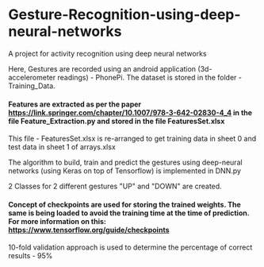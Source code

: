 # Gesture-Recognition-using-deep-neural-networks
A project for activity recognition using deep neural networks

Here, Gestures are recorded using an android application (3d-accelerometer readings) - PhonePi. The dataset is stored in the folder - Training_Data.

#### Features are extracted as per the paper https://link.springer.com/chapter/10.1007/978-3-642-02830-4_4 in the file Feature_Extraction.py and stored in the file FeaturesSet.xlsx

This file - FeaturesSet.xlsx is re-arranged to get training data in sheet 0 and test data in sheet 1 of arrays.xlsx

The algorithm to build, train and predict the gestures using deep-neural networks (using Keras on top of Tensorflow) is implemented in DNN.py

2 Classes for 2 different gestures "UP" and "DOWN" are created.

#### Concept of checkpoints are used for storing the trained weights. The same is being loaded to avoid the training time at the time of prediction. For more information on this: https://www.tensorflow.org/guide/checkpoints

10-fold validation approach is used to determine the percentage of correct results - 95%
